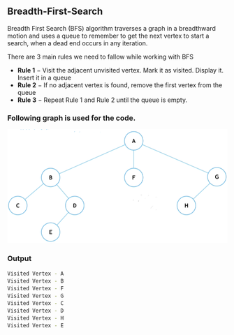 ## Breadth-First-Search

Breadth First Search (BFS) algorithm traverses a graph in a breadthward motion and uses a queue to remember to get the next vertex to start a search, when a dead end occurs in any iteration.

There are 3 main rules we need to fallow while working with BFS
  - **Rule 1** − Visit the adjacent unvisited vertex. Mark it as visited. Display it. Insert it in a queue
  - **Rule 2** − If no adjacent vertex is found, remove the first vertex from the queue
  - **Rule 3** − Repeat Rule 1 and Rule 2 until the queue is empty.

### Following graph is used for the code.

![alt text](https://github.com/lakith/Breadth-First-Search/blob/main/images/Capture.PNG)

### Output

```sh
Visited Vertex - A
Visited Vertex - B
Visited Vertex - F
Visited Vertex - G
Visited Vertex - C
Visited Vertex - D
Visited Vertex - H
Visited Vertex - E
```
